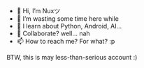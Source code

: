 - 👋 Hi, I’m Nuxツ
- 👀 I’m wasting some time here while 
- 🌱 I learn about Python, Android, AI...
- 💞️ Collaborate? well... nah
- 📫 How to reach me? For what? :p

BTW, this is may less-than-serious account :)

<!---
Nux-GH/Nux-GH is a ✨ special ✨ repository because its `README.md` (this file) appears on your GitHub profile.
You can click the Preview link to take a look at your changes.
--->
